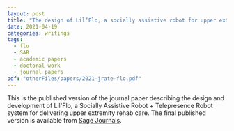 ```yaml
---
layout: post
title: "The design of Lil’Flo, a socially assistive robot for upper extremity motor assessment and rehabilitation in the community via telepresence"
date: 2021-04-19
categories: writings
tags:
  - flo
  - SAR
  - academic papers
  - doctoral work
  - journal papers
pdf: "otherFiles/papers/2021-jrate-flo.pdf"
---
```


This is the published version of the journal paper describing the design and development of Lil'Flo, a Socially Assistive Robot + Telepresence Robot system for delivering upper extremity rehab care. 
The final published version is available from [Sage Journals](https://journals.sagepub.com/doi/full/10.1177/20556683211001805).
